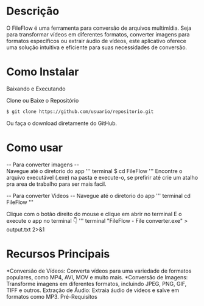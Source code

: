 # Descrição
O FileFlow é uma ferramenta para conversão de arquivos multimídia. Seja para transformar vídeos em diferentes formatos, converter imagens para formatos específicos ou extrair áudio de vídeos, este aplicativo oferece uma solução intuitiva e eficiente para suas necessidades de conversão.


# Como Instalar
Baixando e Executando

Clone ou Baixe o Repositório

```bash
$ git clone https://github.com/usuario/repositorio.git
```
Ou faça o download diretamente do GitHub.

# Como usar
-- Para converter imagens -- <br>
Navegue até o diretorio do app
''' terminal
$ cd FileFlow
'''
Encontre o arquivo executável (.exe) na pasta e execute-o, se prefirir até crie um atalho pra area de trabalho para ser mais facil.

-- Para converter Videos -- 
Navegue até o diretorio do app
''' terminal
  cd FileFlow 
'''

Clique com o botão direito do mouse e clique em abrir no terminal
E o execute o app no terminal 👇
''' terminal
"FileFlow - File converter.exe" > output.txt 2>&1

# Recursos Principais
*Conversão de Vídeos: Converta vídeos para uma variedade de formatos populares, como MP4, AVI, MOV e muito mais.
*Conversão de Imagens: Transforme imagens em diferentes formatos, incluindo JPEG, PNG, GIF, TIFF e outros.
Extração de Áudio: Extraia áudio de vídeos e salve em formatos como MP3.
Pré-Requisitos
